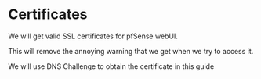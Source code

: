 

# Certificates

We will get valid SSL certificates for pfSense webUI.

This will remove the annoying warning that we get when we try to access it.

We will use DNS Challenge to obtain the certificate in this guide
